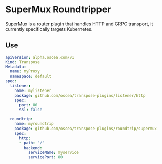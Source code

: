# SuperMux Roundtripper

SuperMux is a router plugin that handles HTTP and GRPC transport, it currently specifically targets Kubernetes.

## Use

```yaml
apiVersion: alpha.oscea.com/v1
Kind: Transpose
Metadata:
  name: myProxy
  namespace: default
spec:
  listener:
    name: mylistener
    package: github.com/oscea/transpose-plugins/listener/http
    spec: 
      port: 80
      ssl: false

  roundtrip:
    name: myroundtrip
    package: github.com/oscea/transpose-plugins/roundtrip/supermux
    spec:
      http:
      - path: "/"
        backend:
          serviceName: myservice
          servicePort: 80
```
